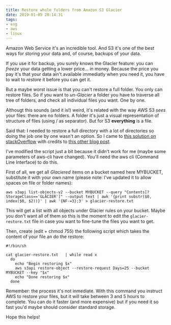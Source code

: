 ```yaml
---
title: Restore whole folders from Amazon S3 Glacier
date: 2019-01-05 20:14:31
tags:
- eng
- aws
- linux
---
```


Amazon Web Service it's an incredible tool. And S3 it's one of the best ways for storing your data and, of course, backups of your data. 

If you use it for backup, you surely knows the Glacier feature: you can *freeze* your data getting a lower price... in money. Because the price you pay it's that your data ain't available immediatly when you need it, you have to wait to *restore* it before you can get it. 

But a maybe worst issue is that you can't restore a full folder. You only can restore files. So if you want to *un-Glacier* a folder you have to traverse all tree of folders, and check all individual files you want. One by one. 

Althougt this sounds (and it is!) weird, it's related with the way AWS S3 *sees* your files: there are no folders. A folder it's just a visual representation of structure of files (using / as separator). But for S3 **everything** is a file.

Said that: I needed to restore a full directory with a lot of directories so doing the job one by one wasn't an option. So I came to [this solution on stackOverflow](https://stackoverflow.com/questions/20033651/how-to-restore-folders-or-entire-buckets-to-amazon-s3-from-glacier) with credits to [this other blog post](http://capnjosh.com/blog/a-client-error-invalidobjectstate-occurred-when-calling-the-copyobject-operation-operation-is-not-valid-for-the-source-objects-storage-class/). 

I've modified the script just a bit because it didn't work for me (maybe some parameters of aws-cli have changed).  You'll need the aws cli (Command Line Interface) to do this. 

First of all, we get all *Glaciered* items on a bucket named here MYBUCKET, substitute it with your own name
(please note: I've updated it to allow spaces on file or folder names):

```
aws s3api list-objects-v2 --bucket MYBUCKET --query "Contents[?StorageClass=='GLACIER']" --output text | awk '{print substr($0, index($0, $2))}' | awk '{NF-=3};3' > glacier-restore.txt
```

This will get a list with all objects under Glacier rules on your bucket. Maybe you don't want all of them so this is the moment to edit the `glacier-restore.txt` file in case you want to fine-tune the files you want to get. 

Then, create (edit + chmod 755) the following script which takes the content of your file an do the restore:

```
#!/bin/sh

cat glacier-restore.txt   | while read x
  do
    echo "Begin restoring $x"
    aws s3api restore-object --restore-request Days=25 --bucket MYBUCKET --key "$x"
    echo "Done restoring $x"
  done
```


Remember: the process it's not inmediate. With this command you instruct AWS to restore your files, but it will take between 3 and 5 hours to complete.  You can do it faster (and more expensive) but if you need it so fast you'd maybe should consider standard storage. 


Hope this helps!


